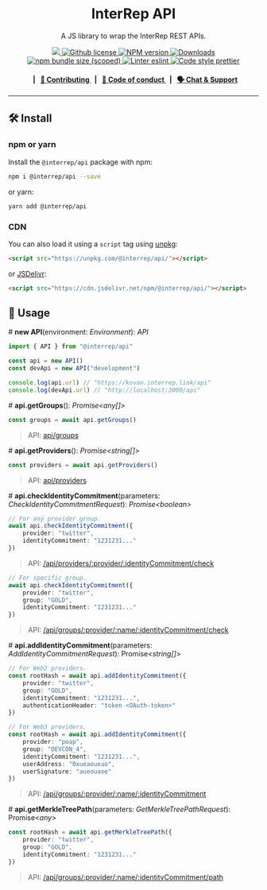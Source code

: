 <p align="center">
    <h1 align="center">
        InterRep API
    </h1>
    <p align="center">A JS library to wrap the InterRep REST APIs.</p>
</p>

<p align="center">
    <a href="https://github.com/InterRep">
        <img src="https://img.shields.io/badge/project-InterRep-blue.svg?style=flat-square">
    </a>
    <a href="https://github.com/interrep/interrep.js/blob/main/LICENSE">
        <img alt="Github license" src="https://img.shields.io/github/license/interrep/interrep.js.svg?style=flat-square">
    </a>
    <a href="https://www.npmjs.com/package/@interrep/api">
        <img alt="NPM version" src="https://img.shields.io/npm/v/@interrep/api?style=flat-square" />
    </a>
    <a href="https://npmjs.org/package/@interrep/api">
        <img alt="Downloads" src="https://img.shields.io/npm/dm/@interrep/api.svg?style=flat-square" />
    </a>
    <a href="https://bundlephobia.com/package/@interrep/api">
        <img alt="npm bundle size (scoped)" src="https://img.shields.io/bundlephobia/minzip/@interrep/api" />
    </a>
    <a href="https://eslint.org/">
        <img alt="Linter eslint" src="https://img.shields.io/badge/linter-eslint-8080f2?style=flat-square&logo=eslint" />
    </a>
    <a href="https://prettier.io/">
        <img alt="Code style prettier" src="https://img.shields.io/badge/code%20style-prettier-f8bc45?style=flat-square&logo=prettier" />
    </a>
</p>

<div align="center">
    <h4>
        <span>&nbsp;&nbsp;|&nbsp;&nbsp;</span>
        <a href="https://docs.interrep.link/contributing">
            👥 Contributing
        </a>
        <span>&nbsp;&nbsp;|&nbsp;&nbsp;</span>
        <a href="https://docs.interrep.link/code-of-conduct">
            🤝 Code of conduct
        </a>
        <span>&nbsp;&nbsp;|&nbsp;&nbsp;</span>
        <a href="https://t.me/interrep">
            🗣️ Chat &amp; Support
        </a>
    </h4>
</div>

---

## 🛠 Install

### npm or yarn

Install the `@interrep/api` package with npm:

```bash
npm i @interrep/api --save
```

or yarn:

```bash
yarn add @interrep/api
```

### CDN

You can also load it using a `script` tag using [unpkg](https://unpkg.com/):

```html
<script src="https://unpkg.com/@interrep/api/"></script>
```

or [JSDelivr](https://www.jsdelivr.com/):

```html
<script src="https://cdn.jsdelivr.net/npm/@interrep/api/"></script>
```

## 📜 Usage

\# **new API**(environment: _Environment_): _API_

```typescript
import { API } from "@interrep/api"

const api = new API()
const devApi = new API("development")

console.log(api.url) // "https://kovan.interrep.link/api"
console.log(devApi.url) // "http://localhost:3000/api"
```

\# **api.getGroups**(): _Promise<any[]>_

```typescript
const groups = await api.getGroups()
```

> API: [api/groups](https://docs.interrep.link/api#apigroups)

\# **api.getProviders**(): _Promise<string[]>_

```typescript
const providers = await api.getProviders()
```

> API: [api/providers](https://docs.interrep.link/api#apiproviders)

\# **api.checkIdentityCommitment**(parameters: _CheckIdentityCommitmentRequest_): _Promise<boolean\>_

```typescript
// For any provider group.
await api.checkIdentityCommitment({
    provider: "twitter",
    identityCommitment: "1231231..."
})
```

> API: [/api/providers/:provider/:identityCommitment/check](https://docs.interrep.link/api#apiprovidersprovideridentitycommitmentcheck)

```typescript
// For specific group.
await api.checkIdentityCommitment({
    provider: "twitter",
    group: "GOLD",
    identityCommitment: "1231231..."
})
```

> API: [/api/groups/:provider/:name/:identityCommitment/check](https://docs.interrep.link/api#apigroupsprovidernameidentitycommitmentcheck)

\# **api.addIdentityCommitment**(parameters: _AddIdentityCommitmentRequest_): Promise<_string[]_>

```typescript
// For Web2 providers.
const rootHash = await api.addIdentityCommitment({
    provider: "twitter",
    group: "GOLD",
    identityCommitment: "1231231...",
    authenticationHeader: "token <OAuth-token>"
})
```

```typescript
// For Web3 providers.
const rootHash = await api.addIdentityCommitment({
    provider: "poap",
    group: "DEVCON_4",
    identityCommitment: "1231231...",
    userAddress: "0xueaoueao",
    userSignature: "aueouaoe"
})
```

> API: [/api/groups/:provider/:name/:identityCommitment](https://docs.interrep.link/api#apigroupsprovidernameidentitycommitment)

\# **api.getMerkleTreePath**(parameters: _GetMerkleTreePathRequest_): Promise<_any_>

```typescript
const rootHash = await api.getMerkleTreePath({
    provider: "twitter",
    group: "GOLD",
    identityCommitment: "1231231..."
})
```

> API: [/api/groups/:provider/:name/:identityCommitment/path](https://docs.interrep.link/api#apigroupsprovidernameidentitycommitmentpath)
